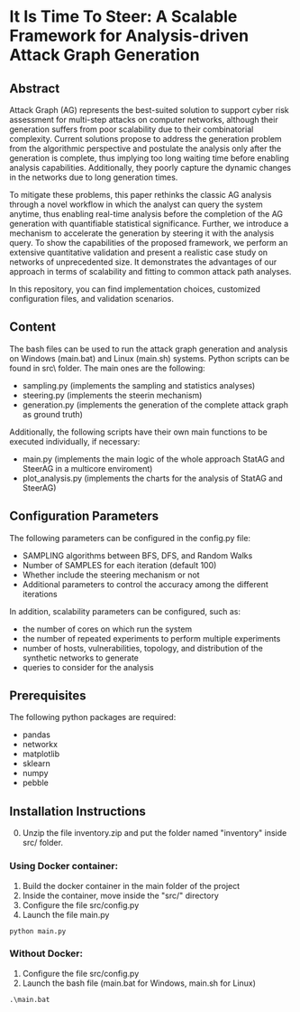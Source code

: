 # It Is Time To Steer: A Scalable Framework for Analysis-driven Attack Graph Generation

## Abstract

Attack Graph (AG) represents the best-suited solution to support cyber risk assessment for multi-step attacks on computer networks, although their generation suffers from poor scalability due to their combinatorial complexity.
Current solutions propose to address the generation problem from the algorithmic perspective and postulate the analysis only after the generation is complete, thus implying too long waiting time before enabling analysis capabilities.
Additionally, they poorly capture the dynamic changes in the networks due to long generation times.

To mitigate these problems, this paper rethinks the classic AG analysis through a novel workflow in which the analyst can query the system anytime, thus enabling real-time analysis before the completion of the AG generation with quantifiable statistical significance.
Further, we introduce a mechanism to accelerate the generation by steering it with the analysis query.
To show the capabilities of the proposed framework, we perform an extensive quantitative validation and present a realistic case study on networks of unprecedented size. It demonstrates the advantages of our approach in terms of scalability and fitting to common attack path analyses.

In this repository, you can find implementation choices, customized configuration files, and validation scenarios.

## Content

The bash files can be used to run the attack graph generation and analysis on Windows (main.bat) and Linux (main.sh) systems.
Python scripts can be found in src\ folder. The main ones are the following:

- sampling.py (implements the sampling and statistics analyses)
- steering.py (implements the steerin mechanism)
- generation.py (implements the generation of the complete attack graph as ground truth)

Additionally, the following scripts have their own main functions to be executed individually, if necessary:

- main.py (implements the main logic of the whole approach StatAG and SteerAG in a multicore enviroment)
- plot_analysis.py (implements the charts for the analysis of StatAG and SteerAG)

## Configuration Parameters

The following parameters can be configured in the config.py file:

- SAMPLING algorithms between BFS, DFS, and Random Walks
- Number of SAMPLES for each iteration (default 100)
- Whether include the steering mechanism or not
- Additional parameters to control the accuracy among the different iterations

In addition, scalability parameters can be configured, such as:

- the number of cores on which run the system
- the number of repeated experiments to perform multiple experiments
- number of hosts, vulnerabilities, topology, and distribution of the synthetic networks to generate
- queries to consider for the analysis

## Prerequisites

The following python packages are required:

- pandas
- networkx
- matplotlib
- sklearn
- numpy
- pebble

## Installation Instructions

0. Unzip the file inventory.zip and put the folder named "inventory" inside src/ folder.

### Using Docker container:

1. Build the docker container in the main folder of the project
2. Inside the container, move inside the "src/" directory
3. Configure the file src/config.py
4. Launch the file main.py

```
python main.py
```

### Without Docker:

1. Configure the file src/config.py
2. Launch the bash file (main.bat for Windows, main.sh for Linux)

```
.\main.bat
```
